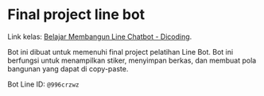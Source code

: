 # Final project line bot  
Link kelas: [Belajar Membangun Line Chatbot - Dicoding](https://www.dicoding.com/academies/32).

Bot ini dibuat untuk memenuhi final project pelatihan Line Bot.
Bot ini berfungsi untuk menampilkan stiker, menyimpan berkas, dan membuat pola bangunan yang dapat di copy-paste.
                        
Bot Line ID: `@996crzwz`